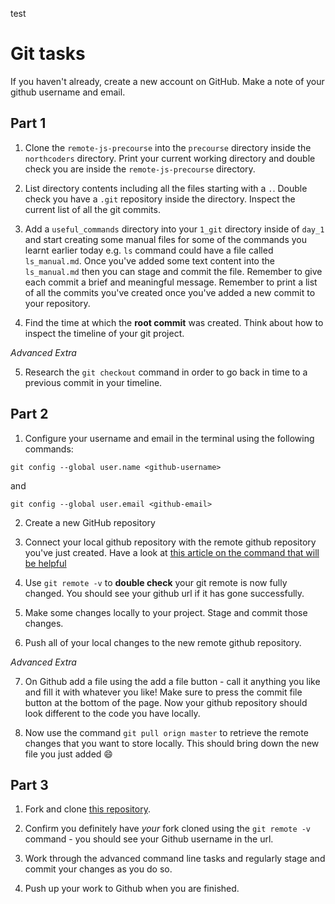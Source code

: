test

# Git tasks

If you haven't already, create a new account on GitHub. Make a note of your github username and email.

## Part 1

1. Clone the `remote-js-precourse` into the `precourse` directory inside the `northcoders` directory. Print your current working directory and double check you are inside the `remote-js-precourse` directory.

2. List directory contents including all the files starting with a `.`. Double check you have a `.git` repository inside the directory. Inspect the current list of all the git commits.

3. Add a `useful_commands` directory into your `1_git` directory inside of `day_1` and start creating some manual files for some of the commands you learnt earlier today e.g. `ls` command could have a file called `ls_manual.md`. Once you've added some text content into the `ls_manual.md` then you can stage and commit the file. Remember to give each commit a brief and meaningful message. Remember to print a list of all the commits you've created once you've added a new commit to your repository.

4. Find the time at which the **root commit** was created. Think about how to inspect the timeline of your git project.

*Advanced Extra*

5. Research the `git checkout` command in order to go back in time to a previous commit in your timeline.

## Part 2


1. Configure your username and email in the terminal using the following commands:

```terminal
git config --global user.name <github-username>
```

and

```terminal
git config --global user.email <github-email>
```

2. Create a new GitHub repository

3. Connect your local github repository with the remote github repository you've just created. Have a look at [this article on the command that will be helpful](https://docs.github.com/en/github/using-git/adding-a-remote)

4. Use `git remote -v` to **double check** your git remote is now fully changed. You should see your github url if it has gone successfully. 

5. Make some changes locally to your project. Stage and commit those changes.

6. Push all of your local changes to the new remote github repository.

*Advanced Extra*

7. On Github add a file using the add a file button - call it anything you like and fill it with whatever you like! Make sure to press the commit file button at the bottom of the page. Now your github repository should look different to the code you have locally.

7. Now use the command `git pull orign master` to retrieve the remote changes that you want to store locally. This should bring down the new file you just added 😄

## Part 3

1. Fork and clone [this repository](https://github.com/northcoders/word-play). 

2. Confirm you definitely have *your* fork cloned using the `git remote -v` command - you should see your Github username in the url.

3. Work through the advanced command line tasks and regularly stage and commit your changes as you do so.  

4. Push up your work to Github when you are finished.
